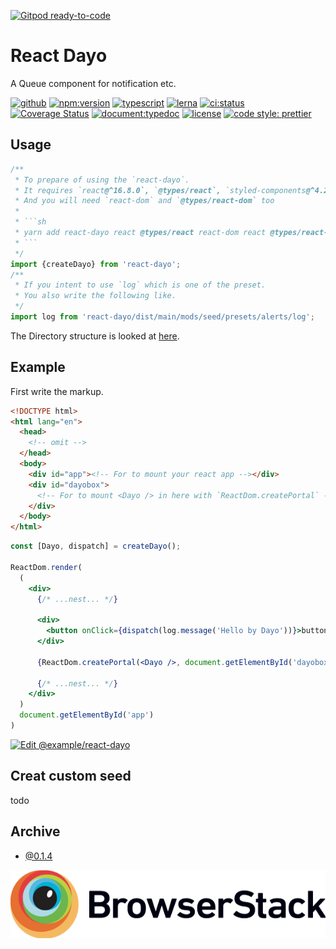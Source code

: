 [![Gitpod ready-to-code](https://img.shields.io/badge/Gitpod-ready--to--code-blue?logo=gitpod)](https://gitpod.io/#https://github.com/nju33/react-dayo)

# React Dayo

A Queue component for notification etc.

[![github](https://badgen.net/badge/github/nju33,react-dayo/000?icon=github&list=1)](https://github.com/nju33/react-dayo)
[![npm:version](https://badgen.net/npm/v/react-dayo?icon=npm&label=)](https://www.npmjs.com/package/react-dayo)
[![typescript](https://badgen.net/badge/language/typescript/0376c6?icon=typescript)](https://www.typescriptlang.org/)
[![lerna](https://img.shields.io/badge/maintained%20with-lerna-cc00ff.svg)](https://lerna.js.org/)
[![ci:status](https://badgen.net/circleci/github/nju33/react-dayo/master)](https://circleci.com/gh/nju33/react-dayo)
[![Coverage Status](https://coveralls.io/repos/github/nju33/react-dayo/badge.svg?branch=v0.2.2)](https://coveralls.io/github/nju33/react-dayo?branch=master)
[![document:typedoc](https://badgen.net/badge/document/typedoc/9602ff)](https://docs--react-dayo.netlify.com/)
[![license](https://badgen.net/npm/license/react-dayo)](https://github.com/nju33/react-dayo/blob/master/LICENSE)
[![code style: prettier](https://badgen.net/badge/code%20style/prettier/ff69b3)](https://github.com/prettier/prettier)


## Usage

````ts
/**
 * To prepare of using the `react-dayo`.
 * It requires `react@^16.8.0`, `@types/react`, `styled-components@^4.2.0` and `@types/styled-components`.
 * And you will need `react-dom` and `@types/react-dom` too
 *
 * ```sh
 * yarn add react-dayo react @types/react react-dom react @types/react-dom styled-components @types/styled-components
 * ```
 */
import {createDayo} from 'react-dayo';
/**
 * If you intent to use `log` which is one of the preset.
 * You also write the following like.
 */
import log from 'react-dayo/dist/main/mods/seed/presets/alerts/log';
````

The Directory structure is looked at [here](https://unpkg.com/react-dayo/).

## Example

First write the markup.

```html
<!DOCTYPE html>
<html lang="en">
  <head>
    <!-- omit -->
  </head>
  <body>
    <div id="app"><!-- For to mount your react app --></div>
    <div id="dayobox">
      <!-- For to mount <Dayo /> in here with `ReactDom.createPortal` -->
    </div>
  </body>
</html>
```

```jsx
const [Dayo, dispatch] = createDayo();

ReactDom.render(
  (
    <div>
      {/* ...nest... */}

      <div>
        <button onClick={dispatch(log.message('Hello by Dayo'))}>button</button>
      </div>

      {ReactDom.createPortal(<Dayo />, document.getElementById('dayobox'))}

      {/* ...nest... */}
    </div>
  )
  document.getElementById('app')
)
```

[![Edit @example/react-dayo](https://codesandbox.io/static/img/play-codesandbox.svg)](https://codesandbox.io/s/github/nju33/react-dayo/tree/%40example%2Freact-dayo/?fontsize=14)

## Creat custom seed

todo

## Archive

- [@0.1.4](https://nju33.github.io/react-dayo/)

[![BrowserStack](./fixtures/Browserstack-logo@2x.png)](https://www.browserstack.com)
